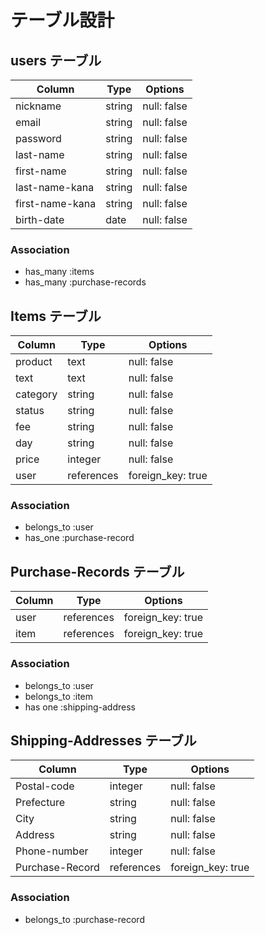 # テーブル設計

## users テーブル

| Column          | Type   | Options     |
| --------------- | ------ | ----------- |
| nickname        | string | null: false |
| email           | string | null: false |
| password        | string | null: false |
| last-name       | string | null: false |
| first-name      | string | null: false |
| last-name-kana  | string | null: false |
| first-name-kana | string | null: false |
| birth-date      | date   | null: false |

### Association

- has_many :items
- has_many :purchase-records

## Items テーブル

| Column   | Type       | Options           |
| -------- | ---------- | ----------------- |
| product  | text       | null: false       |
| text     | text       | null: false       |
| category | string     | null: false       |
| status   | string     | null: false       |
| fee      | string     | null: false       |
| day      | string     | null: false       |
| price    | integer    | null: false       |
| user     | references | foreign_key: true |

### Association

- belongs_to :user
- has_one :purchase-record

## Purchase-Records テーブル

| Column | Type       | Options           |
| ------ | ---------- | ----------------- |
| user   | references | foreign_key: true |
| item   | references | foreign_key: true |

### Association

- belongs_to :user
- belongs_to :item
- has one :shipping-address

## Shipping-Addresses テーブル

| Column          | Type       | Options           |
| --------------- | ---------- | ----------------- |
| Postal-code     | integer    | null: false       |
| Prefecture      | string     | null: false       |
| City            | string     | null: false       |
| Address         | string     | null: false       |
| Phone-number    | integer    | null: false       |
| Purchase-Record | references | foreign_key: true |

### Association

- belongs_to :purchase-record
